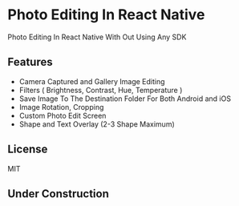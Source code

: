# Photo Editing In React Native
Photo Editing In React Native With Out Using Any SDK

## Features

- Camera Captured and Gallery Image Editing
- Filters ( Brightness, Contrast, Hue, Temperature )
- Save Image To The Destination Folder For Both Android and iOS
- Image Rotation, Cropping
- Custom Photo Edit Screen
- Shape and Text Overlay (2-3 Shape Maximum)

## License

MIT

## Under Construction
